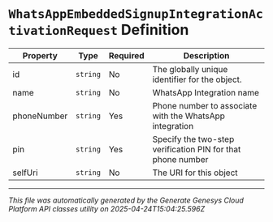 # `WhatsAppEmbeddedSignupIntegrationActivationRequest` Definition

| Property | Type | Required | Description |
|----------|------|----------|-------------|
| id | `string` | No | The globally unique identifier for the object. |
| name | `string` | No | WhatsApp Integration name |
| phoneNumber | `string` | Yes | Phone number to associate with the WhatsApp integration |
| pin | `string` | Yes | Specify the two-step verification PIN for that phone number |
| selfUri | `string` | No | The URI for this object |

---

*This file was automatically generated by the Generate Genesys Cloud Platform API classes utility on 2025-04-24T15:04:25.596Z*